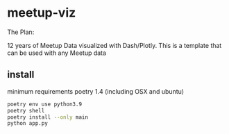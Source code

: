 # meetup-viz

The Plan: 

12 years of Meetup Data visualized with Dash/Plotly. 
This is a template that can be used with any Meetup data

## install 

minimum requirements poetry 1.4 (including OSX and ubuntu)

```sh
poetry env use python3.9
poetry shell
poetry install --only main 
python app.py
```